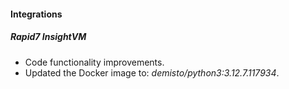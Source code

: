 #### Integrations

##### Rapid7 InsightVM
- Code functionality improvements.
- Updated the Docker image to: *demisto/python3:3.12.7.117934*.